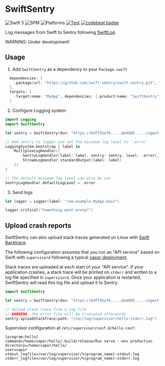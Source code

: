 # SwiftSentry

![Swift 5](https://img.shields.io/badge/Swift-5-orange.svg) ![SPM](https://img.shields.io/badge/SPM-compatible-green.svg) ![Platforms](https://img.shields.io/badge/Platforms-macOS%20Linux-green.svg) [![Test](https://github.com/swift-sentry/swift-sentry/actions/workflows/test.yml/badge.svg)](https://github.com/swift-sentry/swift-sentry/actions/workflows/test.yml) [![codebeat badge](https://codebeat.co/badges/b4f3753c-c753-4479-8bc2-53fb5892093f)](https://codebeat.co/projects/github-com-swift-sentry-swift-sentry-main)

Log messages from Swift to Sentry following [SwiftLog](https://github.com/apple/swift-log).

WARNING: Under development!

## Usage
1. Add `SwiftSentry` as a dependency to your `Package.swift`

```swift
  dependencies: [
    .package(url: "https://github.com/swift-sentry/swift-sentry.git", from: "1.0.0")
  ],
  targets: [
    .target(name: "MyApp", dependencies: [.product(name: "SwiftSentry", package: "swift-sentry")])
  ]
```

2. Configure Logging system

```swift
import Logging
import SwiftSentry

let sentry = SwiftSentry(dsn: "https://bdff91e76.....@o4885.....ingest.sentry.io/5609....")

// Add sentry to logger and set the minimum log level to `.error`
LoggingSystem.bootstrap { label in
    MultiplexLogHandler([
        SentryLogHandler(label: label, sentry: sentry, level: .error),
        StreamLogHandler.standardOutput(label: label)
    ])
}

// The default minimum log level can also be set
SentryLogHandler.defaultLogLevel = .error
```

3. Send logs

```swift
let logger = Logger(label: "com.example.MyApp.main")

logger.critical("Something went wrong!")
```

## Upload crash reports
SwiftSentry can also upload stack traces generated on Linux with [Swift Backtrace](https://github.com/swift-server/swift-backtrace).

The following configuration assumes that you run an "API service" based on Swift with `supervisord` following a typical [vapor deployment](https://docs.vapor.codes/4.0/deploy/supervisor/).

Stack traces are uploaded at each start of your "API service". If your application crashes, a stack trace will be printed on `stderr` and written to a log file specified in `supervisord`. Once your application is restarted, SwiftSentry will read this log file and upload it to Sentry.

```swift
import SwiftSentry

let sentry = SwiftSentry(dsn: "https://bdff91e76.....@o4885.....ingest.sentry.io/5609....")

// Upload stack trace from a log file
// WARNING: the error file will be truncated afterwards
sentry.uploadStackTrace(path: "/var/log/supervisor/hello-stderr.log")
```


Supervisor configuration at `/etc/supervisor/conf.d/hello.conf`:

```
[program:hello]
command=/home/vapor/hello/.build/release/Run serve --env production
directory=/home/vapor/hello/
user=vapor
stdout_logfile=/var/log/supervisor/%(program_name)-stdout.log
stderr_logfile=/var/log/supervisor/%(program_name)-stderr.log
```
